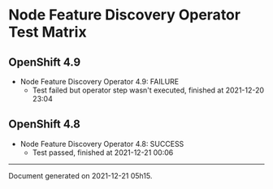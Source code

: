 
Node Feature Discovery Operator Test Matrix
===========================================

OpenShift 4.9
-------------



* Node Feature Discovery Operator 4.9: FAILURE
  - Test failed but operator step wasn't executed, finished at 2021-12-20 23:04

OpenShift 4.8
-------------



* Node Feature Discovery Operator 4.8: SUCCESS
  - Test passed, finished at 2021-12-21 00:06

---
Document generated on 2021-12-21 05h15.
